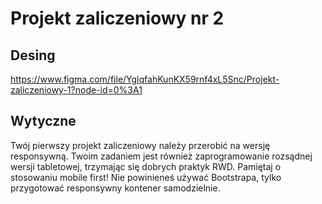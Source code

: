# Projekt zaliczeniowy nr 2 

## Desing
https://www.figma.com/file/YglqfahKunKX59rnf4xL5Snc/Projekt-zaliczeniowy-1?node-id=0%3A1 

## Wytyczne
Twój pierwszy projekt zaliczeniowy należy przerobić na wersję responsywną. Twoim zadaniem jest również zaprogramowanie rozsądnej wersji tabletowej, trzymając się dobrych praktyk RWD. 
Pamiętaj o stosowaniu mobile first! Nie powinieneś używać Bootstrapa, tylko przygotować responsywny kontener samodzielnie. 
